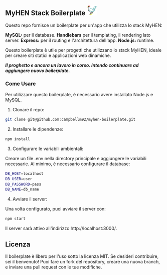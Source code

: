 ## MyHEN Stack Boilerplate ![hen](images/chook0a.gif)

Questo repo fornisce un boilerplate per un'app che utilizza lo stack MyHEN:

**MySQL:** per il database.
**Handlebars** per il templating, il rendering lato server.
**Express:** per il routing e l'architettura dell'app.
**Node.js:** runtime.

Questo boilerplate è utile per progetti che utilizzano lo stack MyHEN, ideale per creare siti statici e applicazioni web dinamiche.

**_Il proghetto e ancora un lavoro in corso. Intendo continuare ad aggiungere nuovo boilerplate._**

### Come Usare

Per utilizzare questo boilerplate, è necessario avere installato Node.js e MySQL.

1. Clonare il repo:

```bash
git clone git@github.com:campbellm92/myhen-boilerplate.git
```

2. Installare le dipendenze:

```bash
npm install
```

3. Configurare le variabili ambientali:

Creare un file .env nella directory principale e aggiungere le variabili necessarie. Al minimo, è necessario configurare il database:

```bash
DB_HOST=localhost
DB_USER=user
DB_PASSWORD=pass
DB_NAME=db_name
```

4. Avviare il server:

Una volta configurato, puoi avviare il server con:

```bash
npm start
```

Il server sarà attivo all'indirizzo http://localhost:3000/.

## Licenza

Il boilerplate è libero per l'uso sotto la licenza MIT. Se desideri contribuire, sei il benvenuto! Puoi fare un fork del repository, creare una nuova branch, e inviare una pull request con le tue modifiche.
